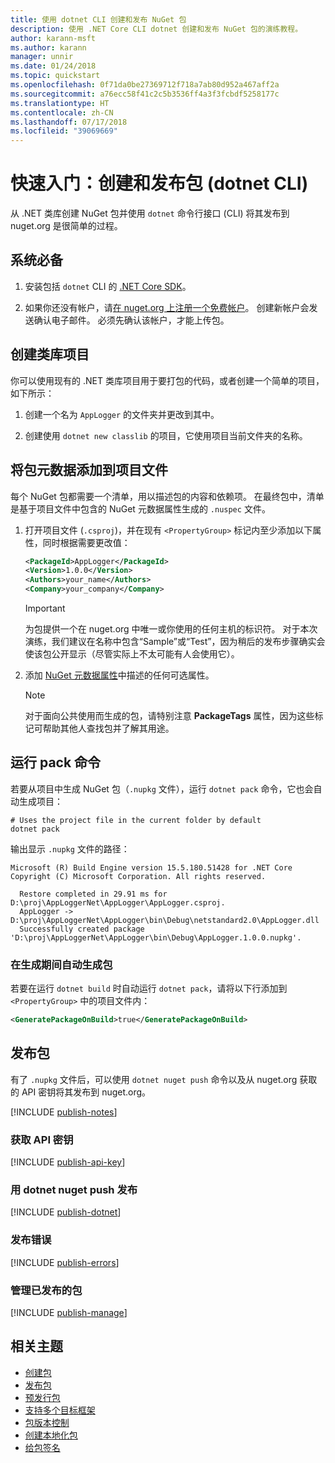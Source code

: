 ```yaml
---
title: 使用 dotnet CLI 创建和发布 NuGet 包
description: 使用 .NET Core CLI dotnet 创建和发布 NuGet 包的演练教程。
author: karann-msft
ms.author: karann
manager: unnir
ms.date: 01/24/2018
ms.topic: quickstart
ms.openlocfilehash: 0f71da0be27369712f718a7ab80d952a467aff2a
ms.sourcegitcommit: a76ecc58f41c2c5b3536ff4a3f3fcbdf5258177c
ms.translationtype: HT
ms.contentlocale: zh-CN
ms.lasthandoff: 07/17/2018
ms.locfileid: "39069669"
---
```

# <a name="quickstart-create-and-publish-a-package-dotnet-cli"></a>快速入门：创建和发布包 (dotnet CLI)

从 .NET 类库创建 NuGet 包并使用 `dotnet` 命令行接口 (CLI) 将其发布到 nuget.org 是很简单的过程。

## <a name="prerequisites"></a>系统必备

1. 安装包括 `dotnet` CLI 的 [.NET Core SDK](https://www.microsoft.com/net/download/)。

1. 如果你还没有帐户，请[在 nuget.org 上注册一个免费帐户](https://www.nuget.org/users/account/LogOn?returnUrl=%2F)。 创建新帐户会发送确认电子邮件。 必须先确认该帐户，才能上传包。

## <a name="create-a-class-library-project"></a>创建类库项目

你可以使用现有的 .NET 类库项目用于要打包的代码，或者创建一个简单的项目，如下所示：

1. 创建一个名为 `AppLogger` 的文件夹并更改到其中。

1. 创建使用 `dotnet new classlib` 的项目，它使用项目当前文件夹的名称。

## <a name="add-package-metadata-to-the-project-file"></a>将包元数据添加到项目文件

每个 NuGet 包都需要一个清单，用以描述包的内容和依赖项。 在最终包中，清单是基于项目文件中包含的 NuGet 元数据属性生成的 `.nuspec` 文件。

1. 打开项目文件 (`.csproj`)，并在现有 `<PropertyGroup>` 标记内至少添加以下属性，同时根据需要更改值：

    ```xml
    <PackageId>AppLogger</PackageId>
    <Version>1.0.0</Version>
    <Authors>your_name</Authors>
    <Company>your_company</Company>
    ```

    > [!Important]
    > 为包提供一个在 nuget.org 中唯一或你使用的任何主机的标识符。 对于本次演练，我们建议在名称中包含“Sample”或“Test”，因为稍后的发布步骤确实会使该包公开显示（尽管实际上不太可能有人会使用它）。

1. 添加 [NuGet 元数据属性](/dotnet/core/tools/csproj#nuget-metadata-properties)中描述的任何可选属性。

    > [!Note]
    > 对于面向公共使用而生成的包，请特别注意 **PackageTags** 属性，因为这些标记可帮助其他人查找包并了解其用途。

## <a name="run-the-pack-command"></a>运行 pack 命令

若要从项目中生成 NuGet 包（`.nupkg` 文件），运行 `dotnet pack` 命令，它也会自动生成项目：

```cli
# Uses the project file in the current folder by default
dotnet pack
```

输出显示 `.nupkg` 文件的路径：

```output
Microsoft (R) Build Engine version 15.5.180.51428 for .NET Core
Copyright (C) Microsoft Corporation. All rights reserved.

  Restore completed in 29.91 ms for D:\proj\AppLoggerNet\AppLogger\AppLogger.csproj.
  AppLogger -> D:\proj\AppLoggerNet\AppLogger\bin\Debug\netstandard2.0\AppLogger.dll
  Successfully created package 'D:\proj\AppLoggerNet\AppLogger\bin\Debug\AppLogger.1.0.0.nupkg'.
```

### <a name="automatically-generate-package-on-build"></a>在生成期间自动生成包

若要在运行 `dotnet build` 时自动运行 `dotnet pack`，请将以下行添加到 `<PropertyGroup>` 中的项目文件内：

```xml
<GeneratePackageOnBuild>true</GeneratePackageOnBuild>
```

## <a name="publish-the-package"></a>发布包

有了 `.nupkg` 文件后，可以使用 `dotnet nuget push` 命令以及从 nuget.org 获取的 API 密钥将其发布到 nuget.org。

[!INCLUDE [publish-notes](includes/publish-notes.md)]

### <a name="acquire-your-api-key"></a>获取 API 密钥

[!INCLUDE [publish-api-key](includes/publish-api-key.md)]

### <a name="publish-with-dotnet-nuget-push"></a>用 dotnet nuget push 发布

[!INCLUDE [publish-dotnet](includes/publish-dotnet.md)]

### <a name="publish-errors"></a>发布错误

[!INCLUDE [publish-errors](includes/publish-errors.md)]

### <a name="manage-the-published-package"></a>管理已发布的包

[!INCLUDE [publish-manage](includes/publish-manage.md)]

## <a name="related-topics"></a>相关主题

- [创建包](../create-packages/creating-a-package.md)
- [发布包](../create-packages/publish-a-package.md)
- [预发行包](../create-packages/Prerelease-Packages.md)
- [支持多个目标框架](../create-packages/supporting-multiple-target-frameworks.md)
- [包版本控制](../reference/package-versioning.md)
- [创建本地化包](../create-packages/creating-localized-packages.md)
- [给包签名](../create-packages/Sign-a-package.md)
